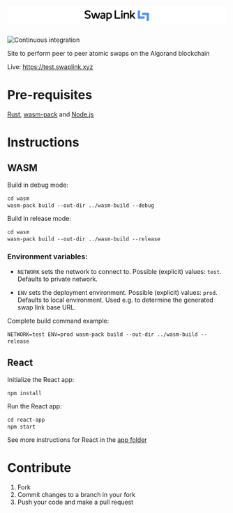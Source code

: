 
# ![Logo](img/logo.png)

![Continuous integration](https://github.com/ivanschuetz/swaplink/actions/workflows/actions.yml/badge.svg)

Site to perform peer to peer atomic swaps on the Algorand blockchain

Live: https://test.swaplink.xyz

# Pre-requisites

[Rust](https://www.rust-lang.org/tools/install), [wasm-pack](https://rustwasm.github.io/wasm-pack/installer/) and [Node.js](https://nodejs.org/en/)

# Instructions

## WASM

Build in debug mode:

```
cd wasm
wasm-pack build --out-dir ../wasm-build --debug
```

Build in release mode:
```
cd wasm
wasm-pack build --out-dir ../wasm-build --release
```

### Environment variables:

- `NETWORK` sets the network to connect to. Possible (explicit) values: `test`. Defaults to private network.


- `ENV` sets the deployment environment. Possible (explicit) values: `prod`. Defaults to local environment. Used e.g. to determine the generated swap link base URL.

Complete build command example:
```
NETWORK=test ENV=prod wasm-pack build --out-dir ../wasm-build --release
```

## React 


Initialize the React app:

```
npm install
```

Run the React app:

```
cd react-app
npm start
```

See more instructions for React in the [app folder](https://github.com/ivanschuetz/swaplink/tree/main/react-app)


# Contribute

1. Fork
2. Commit changes to a branch in your fork
3. Push your code and make a pull request

